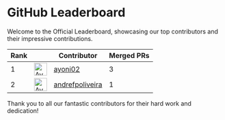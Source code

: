 
# GitHub Leaderboard

Welcome to the Official Leaderboard, showcasing our top contributors and their impressive contributions.

| Rank || Contributor | Merged PRs |
| ---- | -- |----------- | ---------- |
| 1 | <img src='https://avatars.githubusercontent.com/u/105247084?v=4' alt='Avatar' width='30' height='30'> | [ayoni02](https://github.com/ayoni02) | 3 |
| 2 | <img src='https://avatars.githubusercontent.com/u/39243097?v=4' alt='Avatar' width='30' height='30'> | [andrefpoliveira](https://github.com/andrefpoliveira) | 1 |

Thank you to all our fantastic contributors for their hard work and dedication!

